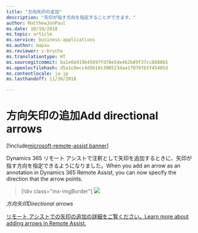 ```yaml
---
title: "方向矢印の追加"
description: "矢印が指す方向を指定することができます。"
author: MatthewJonPaul
ms.date: 10/10/2018
ms.topic: article
ms.service: business-applications
ms.author: mapau
ms.reviewer: v-brycho
ms.translationtype: HT
ms.sourcegitcommit: ba1e0a919b45697fd78e54e462b89f37cc8880b5
ms.openlocfilehash: d5a1c0ecc4d5b18c300523daa17070fb5f45405d
ms.contentlocale: ja-jp
ms.lasthandoff: 11/30/2018

---
```


# <a name="add-directional-arrows"></a><span data-ttu-id="7cb7b-103">方向矢印の追加</span><span class="sxs-lookup"><span data-stu-id="7cb7b-103">Add directional arrows</span></span>

[!include[microsoft-remote-assist banner](../../includes/microsoft-remote-assist.md)]

<span data-ttu-id="7cb7b-104">Dynamics 365 リモート アシストで注釈として矢印を追加するときに、矢印が指す方向を指定できるようになりました。</span><span class="sxs-lookup"><span data-stu-id="7cb7b-104">When you add an arrow as an annotation in Dynamics 365 Remote Assist, you can now specify the direction that the arrow points.</span></span>

> [!div class="mx-imgBorder"]
> ![](media/d729ab4910f718be12a04ec1972c02f5.jpg)

<span data-ttu-id="7cb7b-105">*方向矢印*</span><span class="sxs-lookup"><span data-stu-id="7cb7b-105">*Directional arrows*</span></span>


[<span data-ttu-id="7cb7b-106">リモート アシストでの矢印の追加の詳細をご覧ください。</span><span class="sxs-lookup"><span data-stu-id="7cb7b-106">Learn more about adding arrows in Remote Assist.</span></span>](https://docs.microsoft.com/dynamics365/mixed-reality/remote-assist/user-guide)

